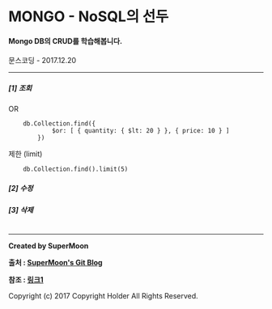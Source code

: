 # MONGO - NoSQL의 선두

#### Mongo DB의 CRUD를 학습해봅니다.

<div class="pull-right"> 문스코딩 - 2017.12.20 </div>

---

##### [1] 조회


OR
```
    db.Collection.find({
            $or: [ { quantity: { $lt: 20 } }, { price: 10 } ]
        })
```

제한 (limit)
```
    db.Collection.find().limit(5)
```



##### [2] 수정

##### [3] 삭제

```

```

---

**Created by SuperMoon**

**출처 : [SuperMoon's Git Blog](https://github.com/jm921106)**

**참조 : [링크1]()**

Copyright (c) 2017 Copyright Holder All Rights Reserved.
